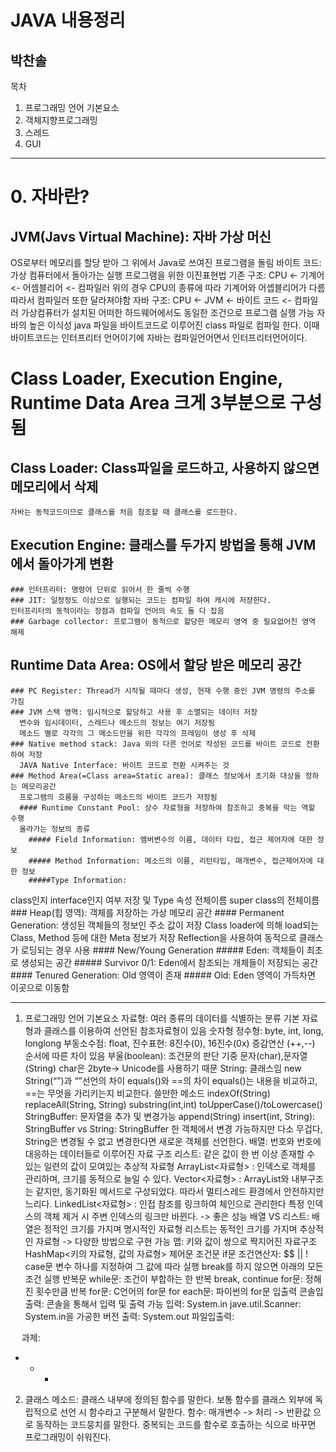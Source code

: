 JAVA 내용정리
=============
박찬솔
-------------

목차
1. 프로그래밍 언어 기본요소
2. 객체지향프로그래밍
3. 스레드
4. GUI

* * *
# 0. 자바란?
## JVM(Javs Virtual Machine): 자바 가상 머신
OS로부터 메모리를 할당 받아 그 위에서 Java로 쓰여진 프로그램을 돌림
바이트 코드: 가상 컴퓨터에서 돌아가는 실행 프로그램을 위한 이진표현법
  기존 구조: CPU <- 기계어 <- 어셈블리어 <- 컴파일러
위의 경우 CPU의 종류에 따라 기계어와 어셉블리어가 다름
따라서 컴파일러 또한 달라져야함
    자바 구조: CPU <- JVM <- 바이트 코드 <- 컴파일러
  가상컴퓨터가 설치된 어떠한 하드웨어에서도 동일한 조건으로 프로그램 실행 가능
	자바의 높은 이식성
    java 파일을 바이트코드로 이루어진 class 파일로 컴파일 한다.
    이때 바이트코드는 인터프리터 언어이기에 자바는 컴파일언어면서 인터프리터언어이다.
    
# Class Loader, Execution Engine, Runtime Data Area 크게 3부분으로 구성됨
  ## Class Loader: Class파일을 로드하고, 사용하지 않으면 메모리에서 삭제
    자바는 동적코드이므로 클래스를 처음 참조할 때 클래스를 로드한다.
  ## Execution Engine: 클래스를 두가지 방법을 통해 JVM에서 돌아가게 변환
    ### 인터프리터: 명령어 단위로 읽어서 한 줄씩 수행
    ### JIT: 일정정도 이상으로 실행되는 코드는 컴파일 하여 캐시에 저장한다.
    인터프리터의 동적이라는 장점과 컴파일 언어의 속도 둘 다 잡음
    ### Garbage collector: 프로그램이 동적으로 할당한 메모리 영역 중 필요없어진 영역 해제
  ## Runtime Data Area: OS에서 할당 받은 메모리 공간
    ### PC Register: Thread가 시작될 때마다 생성, 현재 수행 중인 JVM 명령의 주소를 가짐
    ### JVM 스택 영역: 임시적으로 할당하고 사용 후 소멸되는 데이터 저장
      변수와 임시데이터, 스레드나 메소드의 정보는 여기 저장됨
      메소드 별로 각각의 그 메소드만을 위한 각각의 프레임이 생성 후 삭제
    ### Native method stack: Java 외의 다른 언어로 작성된 코드를 바이트 코드로 전환하여 저장
      JAVA Native Interface: 바이트 코드로 전환 시켜주는 것
    ### Method Area(=Class area=Static area): 클래스 정보에서 초기화 대상을 정하는 메모리공간
      프로그램의 흐름을 구성하는 메소드의 바이트 코드가 저장됨
      #### Runtime Constant Pool: 상수 자료형을 저장하여 참조하고 중복을 막는 역할 수행
      올라가는 정보의 종류
        ##### Field Information: 멤버변수의 이름, 데이터 타입, 접근 제어자에 대한 정보
        ##### Method Information: 메소드의 이름, 리턴타입, 매개변수, 접근제어자에 대한 정보
        #####Type Information:
class인지 interface인지 여부 저장 및 Type 속성 전체이름 super class의 전체이름
    ### Heap(힙 영역): 객체를 저장하는 가상 메모리 공간
      #### Permanent Generation: 생성된 객체들의 정보인 주소 값이 저장
        Class loader에 의해 load되는 Class, Method 등에 대한 Meta 정보가 저장
        Reflection을 사용하여 동적으로 클래스가 로딩되는 경우 사용
      #### New/Young Generation
        ##### Eden: 객체들이 최초로 생성되는 공간
        ##### Survivor 0/1: Eden에서 참조되는 개체들이 저장되는 공간
      #### Tenured Generation: Old 영역이 존재
        ##### Old: Eden 영역이 가득차면 이곳으로 이동함
    
* * *
1. 프로그래밍 언어 기본요소
자료형: 여러 종류의 데이터를 식별하는 분류
  기본 자료형과 클래스를 이용하여 선언된 참조자료형이 있음
    숫자형
      정수형: byte, int, long, longlong
      부동소수점: float, 
      진수표현: 8진수(0), 16진수(0x)
      증감연산 (++,--) 순서에 따른 차이 있음
부울(boolean): 조건문의 판단 기중
  문자(char),문자열(String)
    char은 2byte-> Unicode를 사용하기 때문
    String: 클래스임
      new String(“”)과 “”선언의 차이
      equals()와 ==의 차이
      equals()는 내용을 비교하고, ==는 무엇을 가리키는지 비교한다.
      쓸만한 메소드 
indexOf(String)
        replaceAll(String, String)
        substring(int,int)
        toUpperCase()/toLowercase()
    StringBuffer: 문자열을 추가 및 변경가능
      append(String)
      insert(int, String):
      StringBuffer vs String: StringBuffer 한 객체에서 변경 가능하지만 다소 무겁다,
        String은 변경될 수 없고 변경한다면 새로운 객체를 선언한다.
배열: 번호와 번호에 대응하는 데이터들로 이루어진 자료 구조
리스트: 같은 값이 한 번 이상 존재할 수 있는 일련의 값이 모여있는 추상적 자료형
    ArrayList<자료형> : 인덱스로 객체를 관리하며, 크기를 동적으로 늘일 수 있다.
Vector<자료형> : ArrayList와 내부구조는 같지만, 동기화된 메서드로 구성되었다.
  따라서 멀티스레드 환경에서 안전하지만 느리다.
LinkedList<자료형> : 인접 참조를 링크하여 체인으로 관리한다
  특정 인덱스의 객체 제거 시 주변 인덱스의 링크만 바뀐다. -> 좋은 성능
배열 VS 리스트: 배열은 정적인 크기를 가지며 명시적인 자료형
  리스트는 동적인 크기를 가지며 추상적인 자료형 -> 다양한 방법으로 구현 가능
  맵: 키와 값이 쌍으로 짝지어진 자료구조
    HashMap<키의 자료형, 값의 자료형>
제어문
  조건문
    if문
조건연산자: $$ || !
    case문
변수 하나를 지정하여 그 값에 따라 실행
break를 하지 않으면 아래의 모든 조건 실행
  반복문
    while문: 조건이 부합하는 한 반복
      break, continue
    for문: 정해진 횟수만큼 반복
      for문: C언어의 for문
      for each문: 파이썬의 for문
입출력
  콘솔입출력: 콘솔을 통해서 입력 및 출력 가능
    입력: System.in
      jave.util.Scanner: System.in을 가공한 버전
    출력: System.out
  파일입출력:

 
과제:
 
 
 
 
 
* * *  
2. 클래스
메소드: 클래스 내부에 정의된 함수를 말한다.
  보통 함수를 클래스 외부에 독립적으로 선언 시 함수라고 구분해서 말한다.
  함수: 매개변수 -> 처리 -> 반환값 으로 동작하는 코드뭉치를 말한다.
    중복되는 코드를 함수로 호출하는 식으로 바꾸면 프로그래밍이 쉬워진다.


